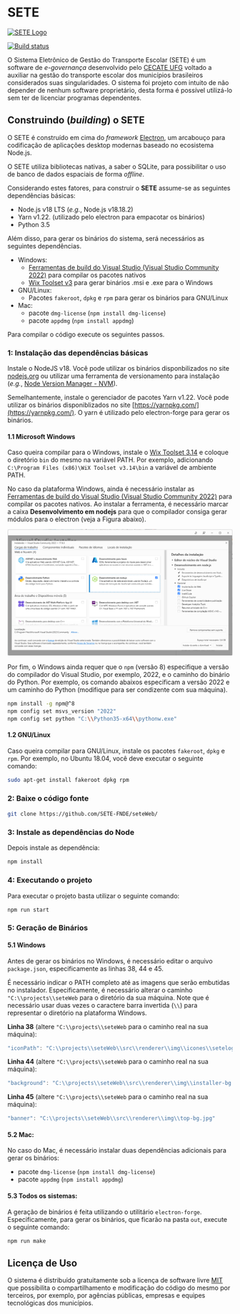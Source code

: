 # SETE
<a href="#">
<img src="https://files.cercomp.ufg.br/weby/up/767/o/setepretoPrancheta_1_4x.png" alt="SETE Logo" width="400">
</a>


[![Build status](https://ci.appveyor.com/api/projects/status/cx4goqaxwdv72v2d?svg=true)](https://ci.appveyor.com/project/marcosroriz/seteweb)


O Sistema Eletrônico de Gestão do Transporte Escolar (SETE) é um software de _e-governança_ desenvolvido pelo [CECATE UFG](https://transportes.fct.ufg.br/p/31447-apresentacao-do-cecate-ufg) voltado a auxiliar na gestão do transporte escolar dos municípios brasileiros considerados suas singularidades.  O sistema foi projeto com intuito de não depender de nenhum software proprietário, desta forma é possível utilizá-lo sem ter de licenciar programas dependentes.


## Construindo (*building*) o SETE

O SETE é construído em cima do *framework*  [Electron](https://github.com/electron/electron), um arcabouço para codificação de aplicações desktop modernas baseado no ecosistema Node.js. 

O SETE utiliza bibliotecas nativas, a saber o SQLite, para possibilitar o uso de banco de dados espaciais de forma *offline*. 

Considerando estes fatores, para construir o **SETE** assume-se as seguintes dependências básicas:
* Node.js v18 LTS (*e.g.*, Node.js v18.18.2)
* Yarn v1.22. (utilizado pelo electron para empacotar os binários)
* Python 3.5

Além disso, para gerar os binários do sistema, será necessários as seguintes dependências.
* Windows:
    * [Ferramentas de build do Visual Studio (Visual Studio Community 2022)](https://visualstudio.microsoft.com/pt-br/thank-you-downloading-visual-studio/?sku=Community&channel=Release&version=VS2022&source=VSLandingPage&cid=2030&passive=false) para compilar os pacotes nativos
    * [Wix Toolset v3](https://wixtoolset.org/docs/v3/releases/v3-14-0-6526/) para gerar binários .msi e .exe para o Windows
* GNU/Linux:
    * Pacotes `fakeroot`, `dpkg` e `rpm` para gerar os binários para GNU/Linux
* Mac:
    * pacote `dmg-license` (`npm install dmg-license`)
    * pacote `appdmg` (`npm install appdmg`)



Para compilar o código execute os seguintes passos.

### 1: Instalação das dependências básicas
Instale o NodeJS v18. Você pode utilizar os binários disponbilizados no site [nodejs.org](nodejs.org) ou utilizar uma ferramenta de versionamento para instalação (_e.g._, [Node Version Manager - NVM](https://github.com/nvm-sh/nvm)).

Semelhantemente, instale o gerenciador de pacotes Yarn v1.22. Você pode utilizar os binários disponiblizados no site [https://yarnpkg.com/](https://yarnpkg.com/). O yarn é utilizado pelo electron-forge para gerar os binários.

#### 1.1 Microsoft Windows
Caso queira compilar para o Windows, instale o [Wix Toolset 3.14](https://wixtoolset.org/docs/v3/releases/v3-14-0-6526/) e coloque o diretório `bin` do mesmo na variável PATH. Por exemplo, adicionando `C:\Program Files (x86)\WiX Toolset v3.14\bin` a variável de ambiente PATH.

No caso da plataforma Windows, ainda é necessário instalar as [Ferramentas de build do Visual Studio (Visual Studio Community 2022)](https://visualstudio.microsoft.com/pt-br/thank-you-downloading-visual-studio/?sku=Community&channel=Release&version=VS2022&source=VSLandingPage&cid=2030&passive=false) para compilar os pacotes nativos. Ao instalar a ferramenta, é necessário marcar a caixa **Desenvolvimento em nodejs** para que o compilador consiga gerar módulos para o electron (veja a Figura abaixo).

<img src="screenshots/visual_studio_installer.png" alt="Instalar Ferramentas de Build do Visual Studio" width="600" />

Por fim, o Windows ainda requer que o `npm` (versão 8) especifique a versão do compilador do Visual Studio, por exemplo, 2022, e o caminho do binário do Python. Por exemplo, os comando abaixos especificam a versão 2022 e um caminho do Python (modifique para ser condizente com sua máquina). 

```sh
npm install -g npm@^8
npm config set msvs_version "2022"
npm config set python "C:\\Python35-x64\\pythonw.exe"
```

#### 1.2 GNU/Linux

Caso queira compilar para GNU/Linux, instale os pacotes `fakeroot`, `dpkg` e `rpm`. 
Por exemplo, no Ubuntu 18.04, você deve executar o seguinte comando:
```sh
sudo apt-get install fakeroot dpkg rpm
```

### 2: Baixe o código fonte

```sh
git clone https://github.com/SETE-FNDE/seteWeb/
```

### 3: Instale as dependências do Node
Depois instale as dependência:

```sh
npm install
```

### 4: Executando o projeto

Para executar o projeto basta utilizar o seguinte comando:
```sh
npm run start
```

### 5: Geração de Binários

#### 5.1 Windows
Antes de gerar os binários no Windows, é necessário editar o arquivo `package.json`, especificamente as linhas 38, 44 e 45.

É necessário indicar o PATH completo até as imagens que serão embutidas no instalador.
Especificamente, é necessário alterar o caminho `"C:\\projects\\seteWeb` para o diretório da sua máquina. Note que é necessário usar duas vezes o caractere barra invertida (`\\`) para representar o diretório na plataforma Windows.

**Linha 38** (altere `"C:\\projects\\seteWeb` para o caminho real na sua máquina):
```js
"iconPath": "C:\\projects\\seteWeb\\src\\renderer\\img\\icones\\setelogo.ico",
```
**Linha 44** (altere `"C:\\projects\\seteWeb` para o caminho real na sua máquina):
```js
"background": "C:\\projects\\seteWeb\\src\\renderer\\img\\installer-bg.jpg"
```
**Linha 45** (altere `"C:\\projects\\seteWeb` para o caminho real na sua máquina):
```js
"banner": "C:\\projects\\seteWeb\\src\\renderer\\img\\top-bg.jpg"
```

#### 5.2 Mac:
No caso do Mac, é necessário instalar duas dependências adicionais para gerar os binários:
  * pacote `dmg-license` (`npm install dmg-license`)
  * pacote `appdmg` (`npm install appdmg`)

#### 5.3 Todos os sistemas:
A geração de binários é feita utilizando o utilitário `electron-forge`. Especificamente, para gerar os binários, que ficarão na pasta `out`, execute o seguinte comando:

```sh
npm run make
```
## Licença de Uso
O sistema é distribuído gratuitamente sob a licença de software livre [MIT](https://github.com/marcosroriz/sete/blob/master/LICENSE) que possibilita o compartilhamento e modificação do código do mesmo por terceiros, por exemplo, por agências públicas, empresas e equipes tecnológicas dos municípios.
